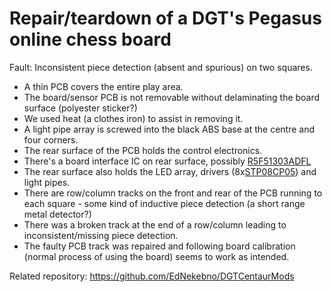 Repair/teardown of a DGT's Pegasus online chess board
===============

Fault: Inconsistent piece detection (absent and spurious) on two squares.

* A thin PCB covers the entire play area.
* The board/sensor PCB is not removable without delaminating the board surface (polyester sticker?)
* We used heat (a clothes iron) to assist in removing it.
* A light pipe array is screwed into the black ABS base at the centre and four corners.
* The rear surface of the PCB holds the control electronics.
* There's a board interface IC on rear surface, possibly [R5F51303ADFL](https://www.renesas.com/eu/en/products/microcontrollers-microprocessors/rx-32-bit-performance-efficiency-mcus/rx130-cost-optimized-high-performance-32-bit-microcontroller-enhanced-touch-key-function-and-5v-operation)
* The rear surface also holds the LED array, drivers (8x[STP08CP05](https://www.st.com/en/power-management/stp08cp05.html)) and light pipes.
* There are row/column tracks on the front and rear of the PCB running to each square - some kind of inductive piece detection (a short range metal detector?)
* There was a broken track at the end of a row/column leading to inconsistent/missing piece detection.
* The faulty PCB track was repaired and following board calibration (normal process of using the board) seems to work as intended.

Related repository:
https://github.com/EdNekebno/DGTCentaurMods
